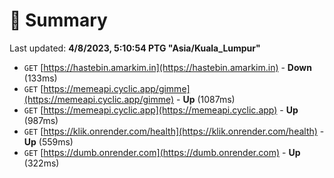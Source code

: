 # 📖 Summary
Last updated: **4/8/2023, 5:10:54 PTG "Asia/Kuala_Lumpur"**

- `GET` [https://hastebin.amarkim.in](https://hastebin.amarkim.in) - **Down** (133ms)
- `GET` [https://memeapi.cyclic.app/gimme](https://memeapi.cyclic.app/gimme) - **Up** (1087ms)
- `GET` [https://memeapi.cyclic.app](https://memeapi.cyclic.app) - **Up** (987ms)
- `GET` [https://klik.onrender.com/health](https://klik.onrender.com/health) - **Up** (559ms)
- `GET` [https://dumb.onrender.com](https://dumb.onrender.com) - **Up** (322ms)
